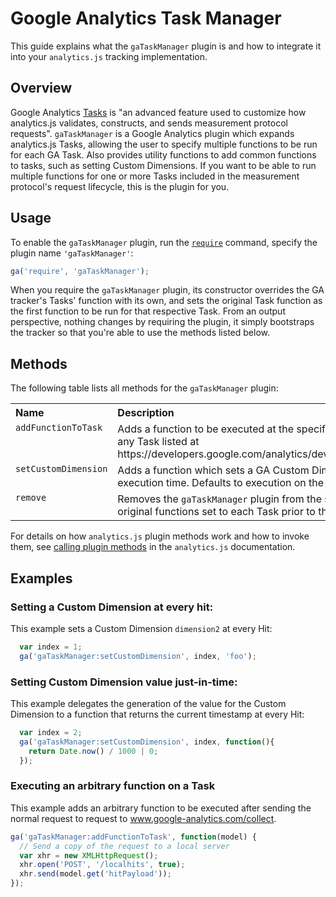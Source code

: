 # Google Analytics Task Manager

This guide explains what the `gaTaskManager` plugin is and how to integrate it into your `analytics.js` tracking implementation.

## Overview

Google Analytics [Tasks](https://developers.google.com/analytics/devguides/collection/analyticsjs/tasks) is "an advanced feature used to customize how analytics.js validates, constructs, and sends measurement protocol requests". `gaTaskManager` is a Google Analytics plugin which expands analytics.js Tasks, allowing the user to specify multiple functions to be run for each GA Task. Also provides utility functions to add common functions to tasks, such as setting Custom Dimensions. If you want to be able to run multiple functions for one or more Tasks included in the measurement protocol's request lifecycle, this is the plugin for you.

## Usage

To enable the `gaTaskManager` plugin, run the [`require`](https://developers.google.com/analytics/devguides/collection/analyticsjs/using-plugins) command, specify the plugin name `'gaTaskManager'`:

```js
ga('require', 'gaTaskManager');
```

When you require the `gaTaskManager` plugin, its constructor overrides the GA tracker's Tasks' function with its own, and sets the original Task function as the first function to be run for that respective Task. From an output perspective, nothing changes by requiring the plugin, it simply bootstraps the tracker so that you're able to use the methods listed below.

## Methods

The following table lists all methods for the `gaTaskManager` plugin:

<table>
  <tr valign="top">
    <th align="left">Name</th>
    <th align="left">Description</th>
  </tr>
  <tr valign="top">
    <td><code>addFunctionToTask</code></td>
    <td>Adds a function to be executed at the specified GA Task. Can be used to add to any Task listed at https://developers.google.com/analytics/devguides/collection/analyticsjs/tasks</td>
  </tr>
  <tr valign="top">
    <td><code>setCustomDimension</code></td>
    <td>Adds a function which sets a GA Custom Dimension at the specified GA Task execution time. Defaults to execution on the <code>customTask</code> Task</td>
  </tr>
  <tr valign="top">
    <td><code>remove</code></td>
    <td>Removes the <code>gaTaskManager</code> plugin from the specified tracker, restoring all original functions set to each Task prior to the plugin being required.</td>
  </tr>
</table>

For details on how `analytics.js` plugin methods work and how to invoke them, see [calling plugin methods](https://developers.google.com/analytics/devguides/collection/analyticsjs/using-plugins#calling_plugin_methods) in the `analytics.js` documentation.

## Examples

### Setting a Custom Dimension at every hit:

This example sets a Custom Dimension `dimension2` at every Hit: 

```js
  var index = 1;
  ga('gaTaskManager:setCustomDimension', index, 'foo');

```

### Setting Custom Dimension value just-in-time:

This example delegates the generation of the value for the Custom Dimension to a function that returns the current timestamp at every Hit:

```js
  var index = 2;
  ga('gaTaskManager:setCustomDimension', index, function(){ 
    return Date.now() / 1000 | 0; 
  });

```

### Executing an arbitrary function on a Task

This example adds an arbitrary function to be executed after sending the normal request to
request to www.google-analytics.com/collect.

```js
ga('gaTaskManager:addFunctionToTask', function(model) {
  // Send a copy of the request to a local server
  var xhr = new XMLHttpRequest();
  xhr.open('POST', '/localhits', true);
  xhr.send(model.get('hitPayload'));
});
```